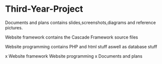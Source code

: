 # Third-Year-Project
Documents and plans contains slides,screenshots,diagrams and reference pictures.

Website framework contains the Cascade Framework source files

Website programming contains PHP and html stuff aswell as database stuff

x Website framework
  Website programming
x Documents and plans
